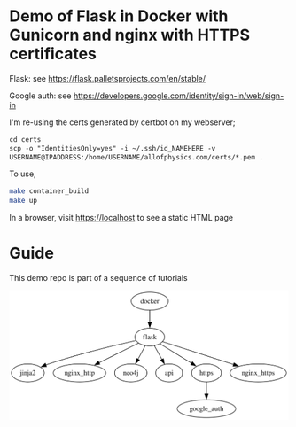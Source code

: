 # Demo of Flask in Docker with Gunicorn and nginx with HTTPS certificates

Flask: see <https://flask.palletsprojects.com/en/stable/>

Google auth: see <https://developers.google.com/identity/sign-in/web/sign-in>

I'm re-using the certs generated by certbot on my webserver;
```
cd certs 
scp -o "IdentitiesOnly=yes" -i ~/.ssh/id_NAMEHERE -v USERNAME@IPADDRESS:/home/USERNAME/allofphysics.com/certs/*.pem .
```

To use,
```bash
make container_build
make up
```

In a browser, visit <https://localhost> to see a static HTML page


# Guide

This demo repo is part of a sequence of tutorials

![sequence of demos](https://raw.githubusercontent.com/allofphysicsgraph/pdg_essential_demo_docker/refs/heads/main/tutorials_dependency_graph.svg)

